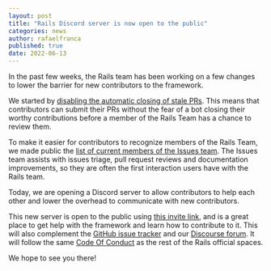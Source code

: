 ```yaml
---
layout: post
title: "Rails Discord server is now open to the public"
categories: news
author: rafaelfranca
published: true
date: 2022-06-13
---
```


In the past few weeks, the Rails team has been working on a few changes to lower the barrier for new contributors to the framework.

We started by [disabling the automatic closing of stale PRs](https://github.com/rails/rails/commit/acf48169943011834c4c885b956e29050548fa98). This means that contributors can submit their PRs without
the fear of a bot closing their worthy contributions before a member of the Rails Team has a chance to review them.

To make it easier for contributors to recognize members of the Rails Team, we made public the [list
of current members of the Issues team](https://rubyonrails.org/community). The Issues team assists with
issues triage, pull request reviews and documentation improvements, so they are often the first
interaction users have with the Rails team.

Today, we are opening a Discord server to allow contributors to help each other and lower the overhead
to communicate with new contributors.

This new server is open to the public using [this invite link](https://discord.gg/8N68BCw49),
and is a great place to get help with the framework and learn how to contribute to it. This will also complement
the [GitHub issue tracker](https://github.com/rails/rails/issues) and our
[Discourse forum](https://discuss.rubyonrails.org/). It will follow the same
[Code Of Conduct](https://rubyonrails.org/conduct) as the rest of the Rails official spaces.

We hope to see you there!
